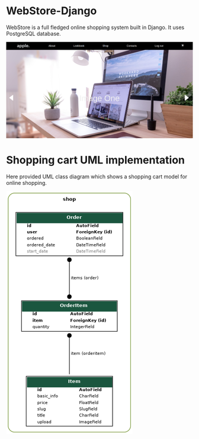 # WebStore-Django

WebStore is a full fledged online shopping system built in Django. It uses PostgreSQL database.

![Screenshot](scrshot.png)

# Shopping cart UML implementation

Here provided UML class diagram which shows a shopping cart model for online shopping.

![MyProjectSubsystem](my_project_subsystem.png)
